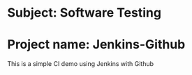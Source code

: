 # Subject: Software Testing
# Project name: Jenkins-Github
This is a simple CI demo using Jenkins with Github
